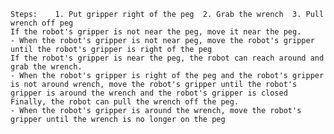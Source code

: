 
    Steps:    1. Put gripper right of the peg  2. Grab the wrench  3. Pull wrench off peg
    If the robot's gripper is not near the peg, move it near the peg.
    - When the robot's gripper is not near peg, move the robot's gripper until the robot's gripper is right of the peg
    If the robot's gripper is near the peg, the robot can reach around and grab the wrench.
    - When the robot's gripper is right of the peg and the robot's gripper is not around wrench, move the robot's gripper until the robot's gripper is around the wrench and the robot's gripper is closed
    Finally, the robot can pull the wrench off the peg.
    - When the robot's gripper is around the wrench, move the robot's gripper until the wrench is no longer on the peg
